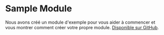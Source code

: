 # Sample Module

Nous avons créé un module d'exemple pour vous aider à commencer et vous montrer comment créer votre propre module. [Disponible sur GitHub](https://github.com/pyrocms/sample).